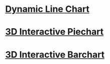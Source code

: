 # [Dynamic Line Chart](https://assetstore.unity.com/packages/tools/gui/dynamic-line-chart-108651)
# [3D Interactive Piechart](https://assetstore.unity.com/packages/tools/gui/3d-interactive-piechart-157881)
# [3D Interactive Barchart](https://assetstore.unity.com/packages/tools/gui/3d-interactive-barchart-157887)